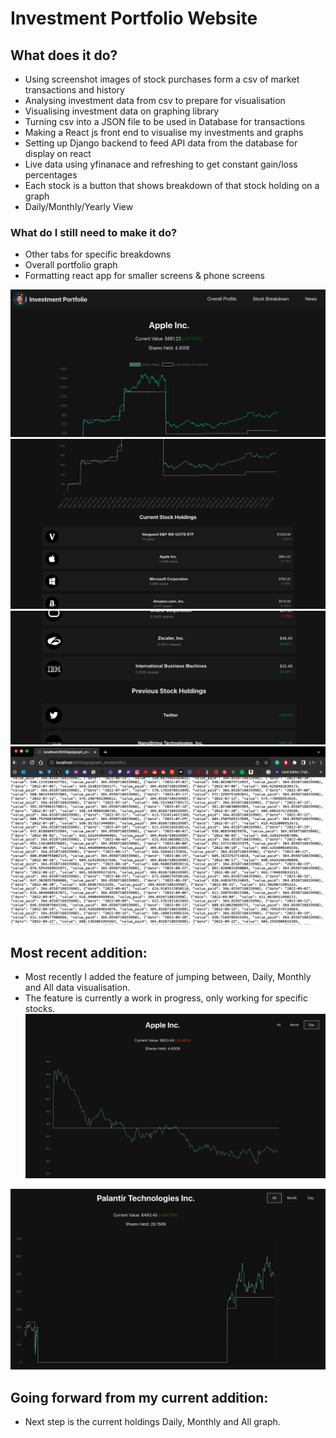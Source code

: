 # Investment Portfolio Website
## What does it do?
- Using screenshot images of stock purchases form a csv of market transactions and history
- Analysing investment data from csv to prepare for visualisation
- Visualising investment data on graphing library
- Turning csv into a JSON file to be used in Database for transactions
- Making a React js front end to visualise my investments and graphs
- Setting up Django backend to feed API data from the database for display on react
- Live data using yfinanace and refreshing to get constant gain/loss percentages
- Each stock is a button that shows breakdown of that stock holding on a graph
- Daily/Monthly/Yearly View
### What do I still need to make it do?
- Other tabs for specific breakdowns
- Overall portfolio graph
- Formatting react app for smaller screens & phone screens

![Screenshot showing the main view of the Investment Portfolio Overview page.](./screenshots/img2.png)
![Screenshot showing the current holdings of the Investment Portfolio Overview page.](./screenshots/img3.png)
![Screenshot showing the historic holdings of the Investment Portfolio Overview page.](./screenshots/img1.png)
![Screenshot showing the backend API for the app, in this example it is fetching data of transactions and valuations of Apple stock.](./screenshots/img4.png)

## Most recent addition:
- Most recently I added the feature of jumping between, Daily, Monthly and All data visualisation.
- The feature is currently a work in progress, only working for specific stocks.
![Screenshot showing the main view of the Investment Portfolio Overview page with the daily view of Apple stock.](./screenshots/img5.png)

![Screenshot showing the main view of the Investment Portfolio Overview page with the all view of Palantir stock.](./screenshots/img6.png)
## Going forward from my current addition:
- Next step is the current holdings Daily, Monthly and All graph.

